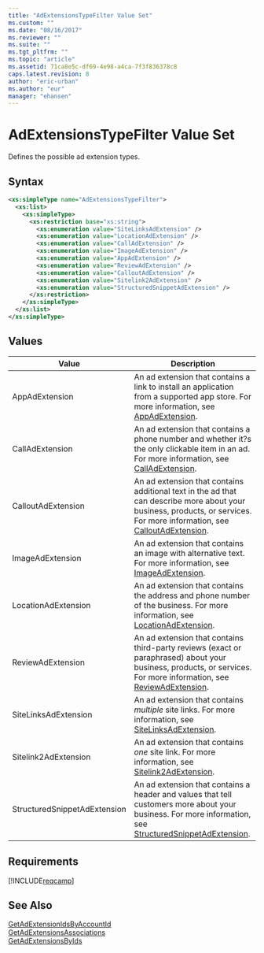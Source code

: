 ```yaml
---
title: "AdExtensionsTypeFilter Value Set"
ms.custom: ""
ms.date: "08/16/2017"
ms.reviewer: ""
ms.suite: ""
ms.tgt_pltfrm: ""
ms.topic: "article"
ms.assetid: 71ca8e5c-df69-4e98-a4ca-7f3f836378c8
caps.latest.revision: 8
author: "eric-urban"
ms.author: "eur"
manager: "ehansen"
---
```

# AdExtensionsTypeFilter Value Set
Defines the possible ad extension types.

## Syntax

```xml
<xs:simpleType name="AdExtensionsTypeFilter">
  <xs:list>
    <xs:simpleType>
      <xs:restriction base="xs:string">
        <xs:enumeration value="SiteLinksAdExtension" />
        <xs:enumeration value="LocationAdExtension" />
        <xs:enumeration value="CallAdExtension" />
        <xs:enumeration value="ImageAdExtension" />
        <xs:enumeration value="AppAdExtension" />
        <xs:enumeration value="ReviewAdExtension" />
        <xs:enumeration value="CalloutAdExtension" />
        <xs:enumeration value="Sitelink2AdExtension" />
        <xs:enumeration value="StructuredSnippetAdExtension" />
      </xs:restriction>
    </xs:simpleType>
  </xs:list>
</xs:simpleType>
```

## Values

|Value|Description|
|---------|---------------|
|AppAdExtension|An ad extension that contains a link to install an application from a supported app store. For more information, see [AppAdExtension](../campaign-api/appadextension-data-object.md).|
|CallAdExtension|An ad extension that contains a phone number and whether it?s the only clickable item in an ad. For more information, see [CallAdExtension](../campaign-api/calladextension-data-object.md).|
|CalloutAdExtension|An ad extension that contains additional text in the ad that can describe more about your business, products, or services. For more information, see [CalloutAdExtension](../campaign-api/calloutadextension-data-object.md).|
|ImageAdExtension|An ad extension that contains an image with alternative text. For more information, see [ImageAdExtension](../campaign-api/imageadextension-data-object.md).|
|LocationAdExtension|An ad extension that contains the address and phone number of the business. For more information, see [LocationAdExtension](../campaign-api/locationadextension-data-object.md).|
|ReviewAdExtension|An ad extension that contains third-party reviews (exact or paraphrased) about your business, products, or services. For more information, see [ReviewAdExtension](../campaign-api/reviewadextension-data-object.md).|
|SiteLinksAdExtension|An ad extension that contains *multiple* site links. For more information, see [SiteLinksAdExtension](../campaign-api/sitelinksadextension-data-object.md).|
|Sitelink2AdExtension|An ad extension that contains *one* site link. For more information, see [Sitelink2AdExtension](../campaign-api/sitelink2adextension-data-object.md).|
|StructuredSnippetAdExtension|An ad extension that contains a header and values that tell customers more about your business. For more information, see [StructuredSnippetAdExtension](../campaign-api/structuredsnippetadextension-data-object.md).|

## Requirements
[!INCLUDE[reqcamp](../campaign-api/includes/reqcamp.md)]

## See Also
[GetAdExtensionIdsByAccountId](../campaign-api/getadextensionidsbyaccountid-service-operation.md)  
[GetAdExtensionsAssociations](../campaign-api/getadextensionsassociations-service-operation.md)  
[GetAdExtensionsByIds](../campaign-api/getadextensionsbyids-service-operation.md)  

